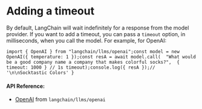 Adding a timeout
================

By default, LangChain will wait indefinitely for a response from the model provider. If you want to add a timeout, you can pass a `timeout` option, in milliseconds, when you call the model. For example, for OpenAI:

    import { OpenAI } from "langchain/llms/openai";const model = new OpenAI({ temperature: 1 });const resA = await model.call(  "What would be a good company name a company that makes colorful socks?",  { timeout: 1000 } // 1s timeout);console.log({ resA });// '\n\nSocktastic Colors' }

#### API Reference:

*   [OpenAI](/docs/api/llms_openai/classes/OpenAI) from `langchain/llms/openai`